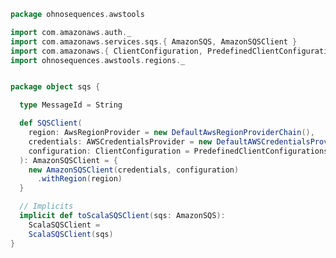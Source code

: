 
```scala
package ohnosequences.awstools

import com.amazonaws.auth._
import com.amazonaws.services.sqs.{ AmazonSQS, AmazonSQSClient }
import com.amazonaws.{ ClientConfiguration, PredefinedClientConfigurations }
import ohnosequences.awstools.regions._


package object sqs {

  type MessageId = String

  def SQSClient(
    region: AwsRegionProvider = new DefaultAwsRegionProviderChain(),
    credentials: AWSCredentialsProvider = new DefaultAWSCredentialsProviderChain(),
    configuration: ClientConfiguration = PredefinedClientConfigurations.defaultConfig()
  ): AmazonSQSClient = {
    new AmazonSQSClient(credentials, configuration)
      .withRegion(region)
  }

  // Implicits
  implicit def toScalaSQSClient(sqs: AmazonSQS):
    ScalaSQSClient =
    ScalaSQSClient(sqs)
}

```




[main/scala/ohnosequences/awstools/autoscaling/client.scala]: ../autoscaling/client.scala.md
[main/scala/ohnosequences/awstools/autoscaling/filters.scala]: ../autoscaling/filters.scala.md
[main/scala/ohnosequences/awstools/autoscaling/package.scala]: ../autoscaling/package.scala.md
[main/scala/ohnosequences/awstools/autoscaling/PurchaseModel.scala]: ../autoscaling/PurchaseModel.scala.md
[main/scala/ohnosequences/awstools/ec2/AMI.scala]: ../ec2/AMI.scala.md
[main/scala/ohnosequences/awstools/ec2/client.scala]: ../ec2/client.scala.md
[main/scala/ohnosequences/awstools/ec2/instances.scala]: ../ec2/instances.scala.md
[main/scala/ohnosequences/awstools/ec2/InstanceType-AMI.scala]: ../ec2/InstanceType-AMI.scala.md
[main/scala/ohnosequences/awstools/ec2/InstanceType.scala]: ../ec2/InstanceType.scala.md
[main/scala/ohnosequences/awstools/ec2/LaunchSpecs.scala]: ../ec2/LaunchSpecs.scala.md
[main/scala/ohnosequences/awstools/ec2/package.scala]: ../ec2/package.scala.md
[main/scala/ohnosequences/awstools/package.scala]: ../package.scala.md
[main/scala/ohnosequences/awstools/regions/aliases.scala]: ../regions/aliases.scala.md
[main/scala/ohnosequences/awstools/regions/package.scala]: ../regions/package.scala.md
[main/scala/ohnosequences/awstools/s3/address.scala]: ../s3/address.scala.md
[main/scala/ohnosequences/awstools/s3/client.scala]: ../s3/client.scala.md
[main/scala/ohnosequences/awstools/s3/package.scala]: ../s3/package.scala.md
[main/scala/ohnosequences/awstools/s3/transfers.scala]: ../s3/transfers.scala.md
[main/scala/ohnosequences/awstools/sns/client.scala]: ../sns/client.scala.md
[main/scala/ohnosequences/awstools/sns/package.scala]: ../sns/package.scala.md
[main/scala/ohnosequences/awstools/sns/subscribers.scala]: ../sns/subscribers.scala.md
[main/scala/ohnosequences/awstools/sns/topics.scala]: ../sns/topics.scala.md
[main/scala/ohnosequences/awstools/sqs/client.scala]: client.scala.md
[main/scala/ohnosequences/awstools/sqs/messages.scala]: messages.scala.md
[main/scala/ohnosequences/awstools/sqs/package.scala]: package.scala.md
[main/scala/ohnosequences/awstools/sqs/queues.scala]: queues.scala.md
[test/scala/ohnosequences/awstools/autoscaling.scala]: ../../../../../test/scala/ohnosequences/awstools/autoscaling.scala.md
[test/scala/ohnosequences/awstools/instanceTypes.scala]: ../../../../../test/scala/ohnosequences/awstools/instanceTypes.scala.md
[test/scala/ohnosequences/awstools/package.scala]: ../../../../../test/scala/ohnosequences/awstools/package.scala.md
[test/scala/ohnosequences/awstools/sqs.scala]: ../../../../../test/scala/ohnosequences/awstools/sqs.scala.md